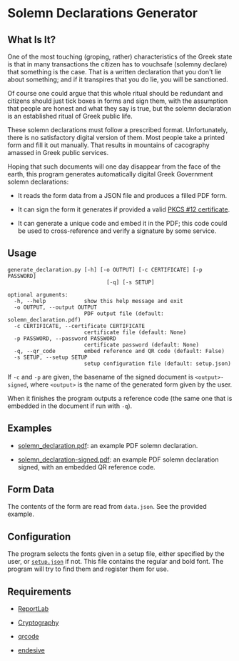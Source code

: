 # Solemn Declarations Generator

## What Is It?

One of the most touching (groping, rather) characteristics of the Greek state 
is that in many transactions the citizen has to vouchsafe (solemny declare)
that something is the case. That is a written declaration that you don't lie
about something; and if it transpires that you do lie, you will be sanctioned.

Of course one could argue that this whole ritual should be redundant and 
citizens should just tick boxes in forms and sign them, with the assumption
that people are honest and what they say is true, but the solemn declaration
is an established ritual of Greek public life.

These solemn declarations must follow a prescribed format. Unfortunately, 
there is no satisfactory digital version of them. Most people take a printed 
form and fill it out manually. That results in mountains of cacography amassed
in Greek public services.

Hoping that such documents will one day disappear from the face of the earth,
this program generates automatically digital Greek Government solemn 
declarations:

* It reads the form data from a JSON file and produces a filled 
  PDF form. 

* It can sign the form it generates if provided a valid 
  [PKCS #12 certificate](https://en.wikipedia.org/wiki/PKCS_12).

* It can generate a unique code and embed it in the PDF; this code could
  be used to cross-reference and verify a signature by some service.

## Usage

```
generate_declaration.py [-h] [-o OUTPUT] [-c CERTIFICATE] [-p PASSWORD]
                               [-q] [-s SETUP]

optional arguments:
  -h, --help            show this help message and exit
  -o OUTPUT, --output OUTPUT
                        PDF output file (default: solemn_declaration.pdf)
  -c CERTIFICATE, --certificate CERTIFICATE
                        certificate file (default: None)
  -p PASSWORD, --password PASSWORD
                        certificate password (default: None)
  -q, --qr_code         embed reference and QR code (default: False)
  -s SETUP, --setup SETUP
                        setup configuration file (default: setup.json)
  ```

If `-c` and `-p` are given, the basename of the signed document is 
`<output>-signed`, where `<output>` is the name of the generated form
given by the user. 

When it finishes the program outputs a reference code (the same one that
is embedded in the document if run with `-q`).

## Examples

* [solemn_declaration.pdf](solemn_declaration.pdf): an example PDF solemn
  declaration.

* [solemn_declaration-signed.pdf](solemn_declaration-signed.pdf): an example
  PDF solemn declaration signed, with an embedded QR reference code.

## Form Data

The contents of the form are read from `data.json`. See the provided
example.

## Configuration

The program selects the fonts given in a setup file, either specified by the 
user, or [`setup.json`](setup.json) if not. This file contains the regular and 
bold font. The program will try to find them and register them for use. 

## Requirements


* [ReportLab](https://www.reportlab.com/opensource/)

* [Cryptography](https://cryptography.io/en/latest/)

* [qrcode](https://github.com/lincolnloop/python-qrcode)

* [endesive](https://github.com/m32/endesive/)
